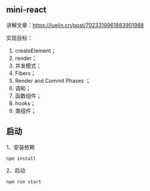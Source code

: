 ## mini-react

讲解文章：https://juejin.cn/post/7023319961883901988

实现目标：

1. createElement；
2. render；
3. 并发模式；
4. Fibers；
5. Render and Commit Phases ；
6. 调和；
7. 函数组件；
8. hooks；
8. 类组件；



## **启动**

1、安装依赖

```
npm install
```

2、启动

```
npm run start
```
